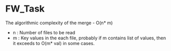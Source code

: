 # FW_Task
The algorithmic complexity of the merge - O(n* m)
- n : Number of files to be read
- m : Key values in the each file, probably if m contains list of values, then it exceeds to O(m* val) in some cases.

 
